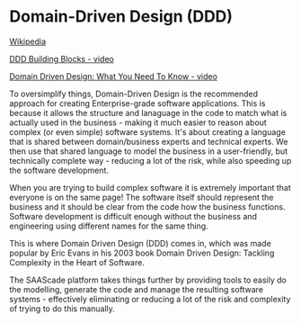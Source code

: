 # Domain-Driven Design (DDD)
[Wikipedia](https://en.wikipedia.org/wiki/Domain-driven_design)

[DDD Building Blocks - video](https://www.youtube.com/watch?v=xFl-QQZJFTA)

[Domain Driven Design: What You Need To Know - video](https://www.youtube.com/watch?v=4rhzdZIDX_k)
 

To oversimplify things, Domain-Driven Design is the recommended approach for creating Enterprise-grade software applications.
This is because it allows the structure and lanaguage in the code to match what is actually used in the business - making it much easier to reason about complex (or even simple) software systems. It's about creating a language that is shared between domain/business experts and technical experts. We then use that shared language to model the business in a user-friendly, but technically complete way - reducing a lot of the risk, while also speeding up the software development.



When you are trying to build complex software it is extremely important that everyone is on the same page!
The software itself should represent the business and it should be clear from the code how the business functions. 
Software development is difficult enough without the business and engineering using different names for the same thing.

This is where Domain Driven Design (DDD) comes in, which was made popular by Eric Evans in his 2003 book Domain Driven Design: Tackling Complexity in the Heart of Software.


The SAAScade platform takes things further by providing tools to easily do the modelling, generate the code and manage the resulting software systems - effectively eliminating or reducing a lot of the risk and complexity of trying to do this manually.



<!-- MS Clarity. We use this so that we know what people need help with, otherwise we'd be wasting a lot of time just guessing. --> 
<script type="text/javascript"> (function(c,l,a,r,i,t,y){ c[a]=c[a]||function(){(c[a].q=c[a].q||[]).push(arguments)}; t=l.createElement(r);t.async=1;t.src="https://www.clarity.ms/tag/"+i;  y=l.getElementsByTagName(r)[0];y.parentNode.insertBefore(t,y); })(window, document, "clarity", "script", "sdby7q18rz"); </script>
